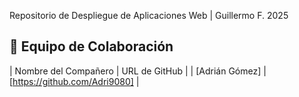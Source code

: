 Repositorio de Despliegue de Aplicaciones Web | Guillermo F. 2025
## 👥 Equipo de Colaboración
| Nombre del Compañero | URL de GitHub |
| [Adrián Gómez] | [https://github.com/Adri9080] |
